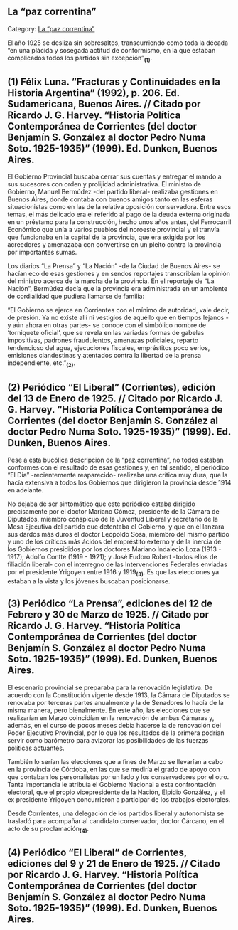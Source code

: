 ## La “paz correntina”

Category: [La “paz correntina”](http://descubrircorrientes.com.ar/2012/index.php/3885-corrientes-en-la-familia-argentina-1870-a-la-actualidad/de-juan-ramon-vidal-a-benjamin-solano-gonzalez-1909-1929/gobierno-de-jose-eudoro-robert/la-situacion-politica-correntina-en-tiempos-de-robert/la-paz-correntina)

El año 1925 se desliza sin sobresaltos, transcurriendo como toda la década “en una plácida y sosegada actitud de conformismo, en la que estaban complicados todos los partidos sin excepción”<sub><strong>(1)</strong></sub>.

## **(1)** Félix Luna. “Fracturas y Continuidades en la Historia Argentina” (1992), p. 206. Ed. Sudamericana, Buenos Aires. // Citado por Ricardo J. G. Harvey. “Historia Política Contemporánea de Corrientes (del doctor Benjamín S. González al doctor Pedro Numa Soto. 1925-1935)” (1999). Ed. Dunken, Buenos Aires.

El Gobierno Provincial buscaba cerrar sus cuentas y entregar el mando a sus sucesores con orden y prolijidad administrativa. El ministro de Gobierno, Manuel Bermúdez -del partido liberal- realizaba gestiones en Buenos Aires, donde contaba con buenos amigos tanto en las esferas situacionistas como en las de la relativa oposición conservadora. Entre esos temas, el más delicado era el referido al pago de la deuda externa originada en un préstamo para la construcción, hecho unos años antes, del Ferrocarril Económico que unía a varios pueblos del noroeste provincial y el tranvía que funcionaba en la capital de la provincia, que era exigida por los acreedores y amenazaba con convertirse en un pleito contra la provincia por importantes sumas.

Los diarios “La Prensa” y “La Nación” -de la Ciudad de Buenos Aires- se hacían eco de esas gestiones y en sendos reportajes transcribían la opinión del ministro acerca de la marcha de la provincia. En el reportaje de “La Nación”, Bermúdez decía que la provincia era administrada en un ambiente de cordialidad que pudiera llamarse de familia:

“El Gobierno se ejerce en Corrientes con el mínimo de autoridad, vale decir, de presión. Ya no existe allí ni vestigios de aquéllo que en tiempos lejanos -y aún ahora en otras partes- se conoce con el simbólico nombre de ‘torniquete oficial’, que se revela en las variadas formas de gabelas impositivas, padrones fraudulentos, amenazas policiales, reparto tendencioso del agua, ejecuciones fiscales, empréstitos poco serios, emisiones clandestinas y atentados contra la libertad de la prensa independiente, etc.”<sub><strong>(2)</strong></sub>.

## **(2)** Periódico “El Liberal” (Corrientes), edición del 13 de Enero de 1925. // Citado por Ricardo J. G. Harvey. “Historia Política Contemporánea de Corrientes (del doctor Benjamín S. González al doctor Pedro Numa Soto. 1925-1935)” (1999). Ed. Dunken, Buenos Aires.

Pese a esta bucólica descripción de la “paz correntina”, no todos estaban conformes con el resultado de esas gestiones y, en tal sentido, el periódico “El Día” -recientemente reaparecido- realizaba una crítica muy dura, que la hacía extensiva a todos los Gobiernos que dirigieron la provincia desde 1914 en adelante.

No dejaba de ser sintomático que este periódico estaba dirigido precisamente por el doctor Mariano Gómez, presidente de la Cámara de Diputados, miembro conspicuo de la Juventud Liberal y secretario de la Mesa Ejecutiva del partido que detentaba el Gobierno, y que en él lanzara sus dardos más duros el doctor Leopoldo Sosa, miembro del mismo partido y uno de los críticos más ácidos del empréstito externo y de la inercia de los Gobiernos presididos por los doctores Mariano Indalecio Loza (1913 - 1917); Adolfo Contte (1919 - 1921); y José Eudoro Robert -todos ellos de filiación liberal- con el interregno de las Intervenciones Federales enviadas por el presidente Yrigoyen entre 1916 y 1919<sub><strong>(3)</strong></sub>. Es que las elecciones ya estaban a la vista y los jóvenes buscaban posicionarse.

## **(3)** Periódico “La Prensa”, ediciones del 12 de Febrero y 30 de Marzo de 1925. // Citado por Ricardo J. G. Harvey. “Historia Política Contemporánea de Corrientes (del doctor Benjamín S. González al doctor Pedro Numa Soto. 1925-1935)” (1999). Ed. Dunken, Buenos Aires.

El escenario provincial se preparaba para la renovación legislativa. De acuerdo con la Constitución vigente desde 1913, la Cámara de Diputados se renovaba por terceras partes anualmente y la de Senadores lo hacía de la misma manera, pero bienalmente. En este año, las elecciones que se realizarían en Marzo coincidían en la renovación de ambas Cámaras y, además, en el curso de pocos meses debía hacerse la de renovación del Poder Ejecutivo Provincial, por lo que los resultados de la primera podrían servir como barómetro para avizorar las posibilidades de las fuerzas políticas actuantes.

También lo serían las elecciones que a fines de Marzo se llevarían a cabo en la provincia de Córdoba, en las que se mediría el grado de apoyo con que contaban los personalistas por un lado y los conservadores por el otro. Tanta importancia le atribuía el Gobierno Nacional a esta confrontación electoral, que el propio vicepresidente de la Nación, Elpidio González, y el ex presidente Yrigoyen concurrieron a participar de los trabajos electorales.

Desde Corrientes, una delegación de los partidos liberal y autonomista se trasladó para acompañar al candidato conservador, doctor Cárcano, en el acto de su proclamación<sub><strong>(4)</strong></sub>.

## **(4)** Periódico “El Liberal” de Corrientes, ediciones del 9 y 21 de Enero de 1925. // Citado por Ricardo J. G. Harvey. “Historia Política Contemporánea de Corrientes (del doctor Benjamín S. González al doctor Pedro Numa Soto. 1925-1935)” (1999). Ed. Dunken, Buenos Aires.